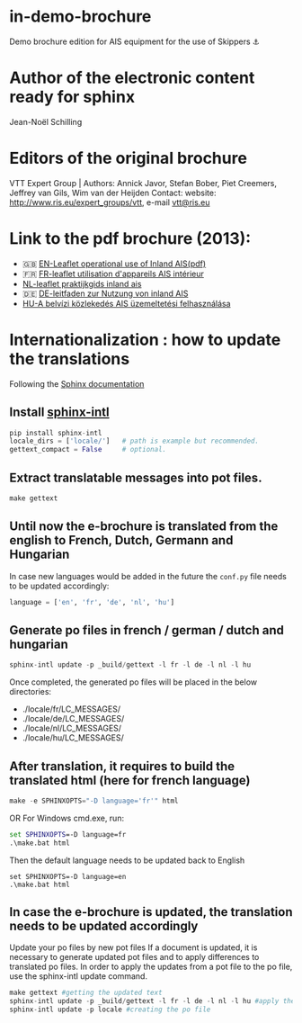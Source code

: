 # in-demo-brochure
Demo brochure edition for AIS equipment for the use of Skippers :anchor:

# Author of the electronic content ready for sphinx
Jean-Noël Schilling
# Editors of the original brochure 
VTT Expert Group | Authors: Annick Javor, Stefan Bober, Piet Creemers, Jeffrey van Gils, Wim van der Heijden
Contact: website: http://www.ris.eu/expert_groups/vtt, e-mail vtt@ris.eu

# Link to the pdf brochure (2013):

* :uk: [EN-Leaflet operational use of Inland AIS(pdf)](http://www.ris.eu/docs/File/348/leaflet_operational_use_of_inland_ais%20_ed2013_vtteg_2013%20en.pdf)
* :fr: [FR-leaflet utilisation d'appareils AIS intérieur](http://www.ris.eu/docs/File/348/leaflet_utilisation_d_appareils_ais_interieur_edition_2013_fr.pdf)
* [NL-leaflet praktijkgids inland ais](http://www.ris.eu/docs/File/348/leaflet_praktijkgids_inland_ais__edition_2013_nl.pdf)
* :de: [DE-leitfaden zur Nutzung von inland AIS](http://www.ris.eu/docs/File/348/leitfaden_zur_nutzung_von_inland_ais_edition_2013_de.pdf)
* [HU-A belvízi közlekedés AIS üzemeltetési felhasználása](http://www.ris.eu/docs/File/348/leaflet_operational_use_of_inland_ais__edition_hu.pdf)

# Internationalization : how to update the translations

Following the [Sphinx documentation](http://www.sphinx-doc.org/en/master/usage/advanced/intl.html)

## Install [sphinx-intl](https://pypi.org/project/sphinx-intl/)
```python
pip install sphinx-intl
locale_dirs = ['locale/']   # path is example but recommended.
gettext_compact = False     # optional.
```
## Extract translatable messages into pot files.
```python
make gettext
```

## Until now the e-brochure is translated from the english to French, Dutch, Germann and Hungarian  
In case new languages would be added in the future the `conf.py` file needs to be updated accordingly:
```python
language = ['en', 'fr', 'de', 'nl', 'hu'] 
```

## Generate po files in french / german / dutch and hungarian
```python
sphinx-intl update -p _build/gettext -l fr -l de -l nl -l hu
```
Once completed, the generated po files will be placed in the below directories:

* ./locale/fr/LC_MESSAGES/
* ./locale/de/LC_MESSAGES/
* ./locale/nl/LC_MESSAGES/
* ./locale/hu/LC_MESSAGES/

## After translation, it requires to build the translated html (here for french language)
```python
make -e SPHINXOPTS="-D language='fr'" html
```
OR For Windows cmd.exe, run:
```cmd
set SPHINXOPTS=-D language=fr
.\make.bat html
```
Then the default language needs to be updated back to English
```windows
set SPHINXOPTS=-D language=en
.\make.bat html
```
## In case the e-brochure is updated, the translation needs to be updated accordingly
Update your po files by new pot files
If a document is updated, it is necessary to generate updated pot files and to apply differences to translated po files. In order to apply the updates from a pot file to the po file, use the sphinx-intl update command.

```python
make gettext #getting the updated text
sphinx-intl update -p _build/gettext -l fr -l de -l nl -l hu #apply the text into the translations
sphinx-intl update -p locale #creating the po file 
```